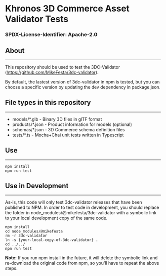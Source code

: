 # Khronos 3D Commerce Asset Validator Tests

### SPDX-License-Identifier: Apache-2.0

## About
---
This repository should be used to test the 3DC-Validator (https://github.com/MikeFesta/3dc-validator).

By default, the lastest version of 3dc-validator in npm is tested, but you can choose a specific version by updating the dev dependency in package.json.


## File types in this repository
---
* models/*.glb - Binary 3D files in glTF format
* products/*.json - Product information for models (optional)
* schemas/*.json - 3D Commerce schema definition files
* tests/*.ts - Mocha+Chai unit tests written in Typescript


## Use
---
```
npm install
npm run test
```

## Use in Development
---
As-is, this code will only test 3dc-validator releases that have been published to NPM. In order to test code in development, you should replace the folder in node_modules/@mikefesta/3dc-validator with a symbolic link to your local development copy of the same code.

```
npm install
cd node_modules/@mikefesta
rm -r 3dc-validator
ln -s {your-local-copy-of-3dc-validator} .
cd ../../
npm run test
```

**Note:** If you run npm install in the future, it will delete the symbolic link and re-download the original code from npm, so you'll have to repeat the above steps.
